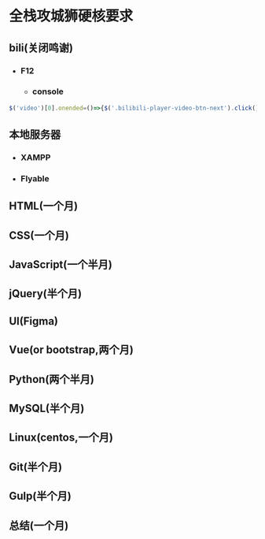 # 全栈攻城狮硬核要求

## bili(关闭鸣谢)

- ### F12

  - ### console

```js
$('video')[0].onended=()=>{$('.bilibili-player-video-btn-next').click()}
```



## 本地服务器

- ### XAMPP

- ### Flyable

## HTML(一个月)

## CSS(一个月)

## JavaScript(一个半月)

## jQuery(半个月)

## UI(Figma)

## Vue(or bootstrap,两个月)

## Python(两个半月)

## MySQL(半个月)

##  Linux(centos,一个月)

## Git(半个月)

## Gulp(半个月)

## 总结(一个月)

